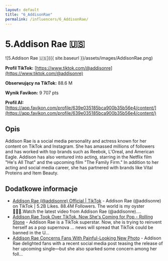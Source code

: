 ```yaml
---
layout: default
title: "6_AddisonRae"
permalink: /influencers/6_AddisonRae/
---
```


# 5.Addison Rae 🇺🇸

![5.Addison Rae 🇺🇸]({{ site.baseurl }}/assets/images/AddisonRae.png)

**Profil TikTok:** [https://www.tiktok.com/@addisonre](https://www.tiktok.com/@addisonre)

**Obserwujący na TikTok:** 88.6 M

**Wynik Favikon:** 9 707 pts

**Profil AI:** [https://app.favikon.com/profile/639e035185bca900b35b56e4/content/](https://app.favikon.com/profile/639e035185bca900b35b56e4/content/)

## Opis

Addison Rae is a social media personality and actress known for her content on TikTok and Instagram. She has amassed millions of followers and has worked with top brands such as Reebok, L'Oreal, and American Eagle. Addison has also ventured into acting, starring in the Netflix film "He's All That" and the upcoming film "The Family Firm." In addition to her acting and social media career, she has partnered with brands like Vital Proteins and Item Beauty.

## Dodatkowe informacje

- [Addison Rae (@addisonre) Official | TikTok](https://www.tiktok.com/@addisonre) - Addison Rae (@addisonre) on TikTok | 5.2B Likes. 88.4M Followers. The world is my oyster 🧜🏼‍♀️.Watch the latest video from Addison Rae (@addisonre)....
- [Addison Rae Took Over TikTok. Now She's Coming for Pop - Rolling Stone](https://www.rollingstone.com/music/music-features/addison-rae-tiktok-debut-album-1235231878/) - Addison Rae is a TikTok superstar. Now, she is trying to reinvent herself as a pop supernova ... news will spread that TikTok could be banned in the U...
- [Addison Rae Concerns Fans With Painful-Looking New Photo](https://parade.com/news/addison-rae-concerns-fans-painful-looking-new-photo) - Addison Rae delighted fans with a recent social media post teasing the release of her upcoming single—but she also sparked some concern among her foll...

